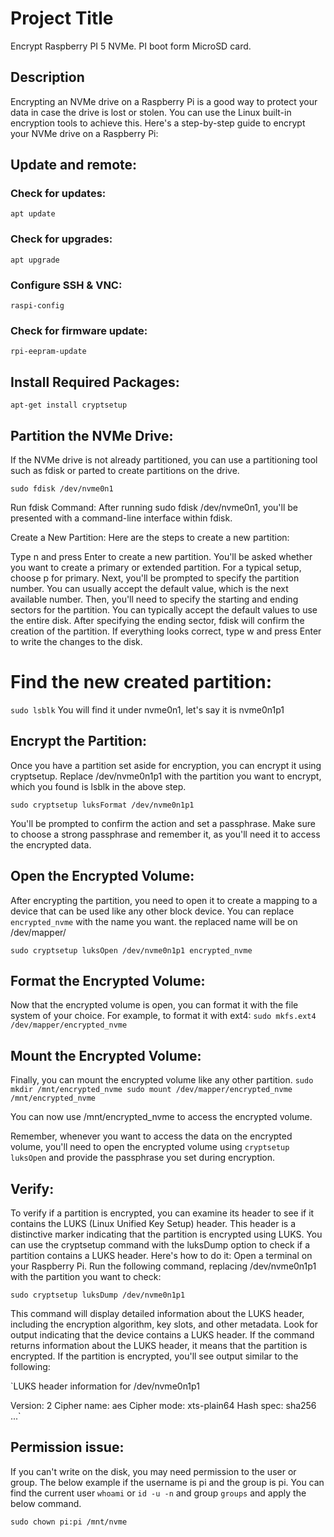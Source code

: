 # Project Title

Encrypt Raspberry PI 5 NVMe. PI boot form MicroSD card.

## Description

Encrypting an NVMe drive on a Raspberry Pi is a good way to protect your data in case the drive is lost or stolen. You can use the Linux built-in encryption tools to achieve this. Here's a step-by-step guide to encrypt your NVMe drive on a Raspberry Pi:

## Update and remote:

### Check for updates:
`apt update`

### Check for upgrades:
`apt upgrade`

### Configure SSH & VNC:
`raspi-config`

### Check for firmware update:
`rpi-eepram-update`

## Install Required Packages:
`apt-get install cryptsetup`

## Partition the NVMe Drive: 
If the NVMe drive is not already partitioned, you can use a partitioning tool such as fdisk or parted to create partitions on the drive.

`sudo fdisk /dev/nvme0n1`

Run fdisk Command: After running sudo fdisk /dev/nvme0n1, you'll be presented with a command-line interface within fdisk.

Create a New Partition: Here are the steps to create a new partition:

Type n and press Enter to create a new partition.
You'll be asked whether you want to create a primary or extended partition. For a typical setup, choose p for primary.
Next, you'll be prompted to specify the partition number. You can usually accept the default value, which is the next available number.
Then, you'll need to specify the starting and ending sectors for the partition. You can typically accept the default values to use the entire disk.
After specifying the ending sector, fdisk will confirm the creation of the partition. If everything looks correct, type w and press Enter to write the changes to the disk.

# Find the new created partition:
`sudo lsblk`
You will find it under nvme0n1, let's say it is nvme0n1p1

## Encrypt the Partition: 
Once you have a partition set aside for encryption, you can encrypt it using cryptsetup. Replace /dev/nvme0n1p1 with the partition you want to encrypt, which you found is lsblk in the above step.

`sudo cryptsetup luksFormat /dev/nvme0n1p1`

You'll be prompted to confirm the action and set a passphrase. Make sure to choose a strong passphrase and remember it, as you'll need it to access the encrypted data.

## Open the Encrypted Volume: 
After encrypting the partition, you need to open it to create a mapping to a device that can be used like any other block device.
You can replace `encrypted_nvme` with the name you want. the replaced name will be on /dev/mapper/

`sudo cryptsetup luksOpen /dev/nvme0n1p1 encrypted_nvme`

## Format the Encrypted Volume: 
Now that the encrypted volume is open, you can format it with the file system of your choice. For example, to format it with ext4:
`sudo mkfs.ext4 /dev/mapper/encrypted_nvme`

## Mount the Encrypted Volume: 
Finally, you can mount the encrypted volume like any other partition.
`sudo mkdir /mnt/encrypted_nvme
sudo mount /dev/mapper/encrypted_nvme /mnt/encrypted_nvme`

You can now use /mnt/encrypted_nvme to access the encrypted volume.

Remember, whenever you want to access the data on the encrypted volume, you'll need to open the encrypted volume using `cryptsetup luksOpen` and provide the passphrase you set during encryption.

## Verify:

To verify if a partition is encrypted, you can examine its header to see if it contains the LUKS (Linux Unified Key Setup) header. This header is a distinctive marker indicating that the partition is encrypted using LUKS.
You can use the cryptsetup command with the luksDump option to check if a partition contains a LUKS header. Here's how to do it:
Open a terminal on your Raspberry Pi.
Run the following command, replacing /dev/nvme0n1p1 with the partition you want to check:

`sudo cryptsetup luksDump /dev/nvme0n1p1`

This command will display detailed information about the LUKS header, including the encryption algorithm, key slots, and other metadata.
Look for output indicating that the device contains a LUKS header. If the command returns information about the LUKS header, it means that the partition is encrypted.
If the partition is encrypted, you'll see output similar to the following:

`LUKS header information for /dev/nvme0n1p1

Version:        2
Cipher name:    aes
Cipher mode:    xts-plain64
Hash spec:      sha256
...`

## Permission issue:

If you can't write on the disk, you may need permission to the user or group. The below example if the username is pi and the group is pi.
You can find the current user `whoami` or `id -u -n` and group `groups` and apply the below command.

`sudo chown pi:pi /mnt/nvme`


